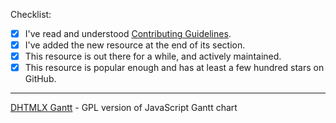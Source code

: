 <!-- Thank you for your interest in Awesome JavaScript 🎉 -->

<!-- These comment lines are only here to guide you, and will not be visible in the pull request you're about to create. -->

Checklist:

- [x] I've read and understood [Contributing Guidelines](CONTRIBUTING.md).
- [x] I've added the new resource at the end of its section.
- [x] This resource is out there for a while, and actively maintained.
- [x] This resource is popular enough and has at least a few hundred stars on GitHub.

---

<!-- Please explain what this new addition is about, and why it should be included here with your own words. -->

[DHTMLX Gantt](https://github.com/DHTMLX/gantt) - GPL version of JavaScript Gantt chart
